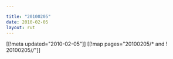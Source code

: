 ```yaml
---

title: "20100205"
date: 2010-02-05
layout: rut
---
```


[[!meta updated="2010-02-05"]]
[[!map pages="20100205/* and ! 20100205/*/*"]]
